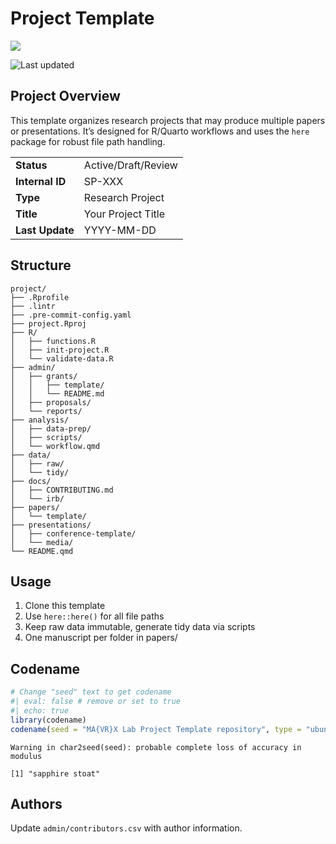 

# Project Template

![](presentations/media/banner.png)

![Last
updated](https://img.shields.io/github/last-commit/mavrxlab/project-template.png)

## Project Overview

This template organizes research projects that may produce multiple
papers or presentations. It’s designed for R/Quarto workflows and uses
the `here` package for robust file path handling.

|                 |                     |
|-----------------|---------------------|
| **Status**      | Active/Draft/Review |
| **Internal ID** | SP-XXX              |
| **Type**        | Research Project    |
| **Title**       | Your Project Title  |
| **Last Update** | YYYY-MM-DD          |

## Structure

    project/
    ├── .Rprofile
    ├── .lintr
    ├── .pre-commit-config.yaml
    ├── project.Rproj
    ├── R/
    │   ├── functions.R
    │   ├── init-project.R
    │   └── validate-data.R
    ├── admin/
    │   ├── grants/
    │   │   ├── template/
    │   │   └── README.md
    │   ├── proposals/
    │   └── reports/
    ├── analysis/
    │   ├── data-prep/
    │   ├── scripts/
    │   └── workflow.qmd
    ├── data/
    │   ├── raw/
    │   └── tidy/
    ├── docs/
    │   ├── CONTRIBUTING.md
    │   └── irb/
    ├── papers/
    │   └── template/
    ├── presentations/
    │   ├── conference-template/
    │   └── media/
    └── README.qmd

## Usage

1.  Clone this template
2.  Use `here::here()` for all file paths
3.  Keep raw data immutable, generate tidy data via scripts
4.  One manuscript per folder in papers/

## Codename

``` r
# Change "seed" text to get codename
#| eval: false # remove or set to true
#| echo: true
library(codename)
codename(seed = "MA{VR}X Lab Project Template repository", type = "ubuntu")
```

    Warning in char2seed(seed): probable complete loss of accuracy in modulus

    [1] "sapphire stoat"

## Authors

Update `admin/contributors.csv` with author information.
